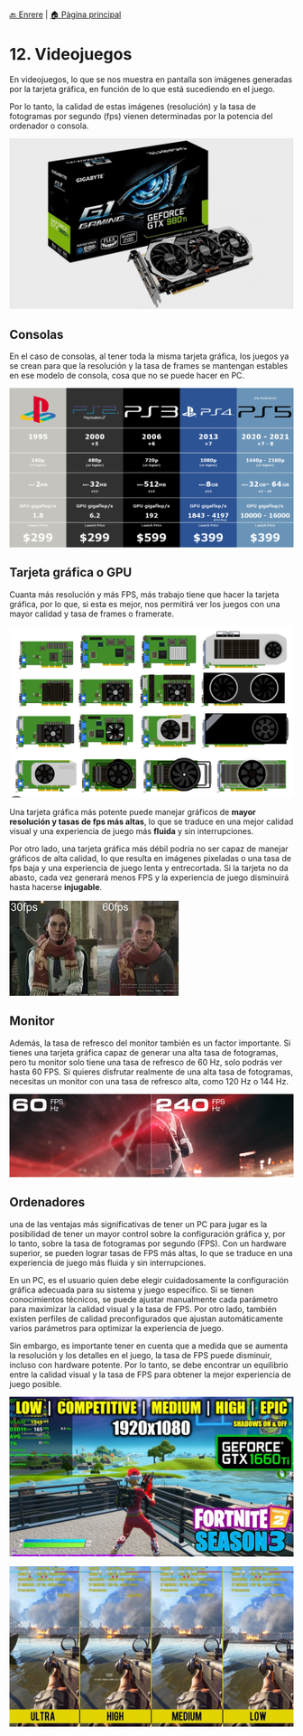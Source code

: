 [🔙 Enrere](../) | [🏠 Pàgina principal](http://danimrprofe.github.io/apuntes/)

# 12. Videojuegos

En videojuegos, lo que se nos muestra en pantalla son imágenes generadas por la tarjeta gráfica, en función de lo que está sucediendo en el juego.

Por lo tanto, la calidad de estas imágenes (resolución) y la tasa de fotogramas por segundo (fps) vienen determinadas por la potencia del ordenador o consola.

![imagen](media/image81.jpeg)

## Consolas

En el caso de consolas, al tener toda la misma tarjeta gráfica, los juegos ya se crean para que la resolución y la tasa de frames se mantengan estables en ese modelo de consola, cosa que no se puede hacer en PC.

![imagen](media/image82.png)

## Tarjeta gráfica o GPU

Cuanta más resolución y más FPS, más trabajo tiene que hacer la tarjeta gráfica, por lo que, si esta es mejor, nos permitirá ver los juegos con una mayor calidad y tasa de frames o framerate.

![](img/2023-04-15-16-37-39.png)

Una tarjeta gráfica más potente puede manejar gráficos de **mayor resolución y tasas de fps más altas**, lo que se traduce en una mejor calidad visual y una experiencia de juego más **fluida** y sin interrupciones.

Por otro lado, una tarjeta gráfica más débil podría no ser capaz de manejar gráficos de alta calidad, lo que resulta en imágenes pixeladas o una tasa de fps baja y una experiencia de juego lenta y entrecortada. Si la tarjeta no da abasto, cada vez generará menos FPS y la experiencia de juego disminuirá hasta hacerse **injugable**.

![](img/2023-04-15-16-39-28.png)

## Monitor

Además, la tasa de refresco del monitor también es un factor importante. Si tienes una tarjeta gráfica capaz de generar una alta tasa de fotogramas, pero tu monitor solo tiene una tasa de refresco de 60 Hz, solo podrás ver hasta 60 FPS. Si quieres disfrutar realmente de una alta tasa de fotogramas, necesitas un monitor con una tasa de refresco alta, como 120 Hz o 144 Hz.

![](img/2023-04-15-16-40-42.png)

## Ordenadores

una de las ventajas más significativas de tener un PC para jugar es la posibilidad de tener un mayor control sobre la configuración gráfica y, por lo tanto, sobre la tasa de fotogramas por segundo (FPS). Con un hardware superior, se pueden lograr tasas de FPS más altas, lo que se traduce en una experiencia de juego más fluida y sin interrupciones.

En un PC, es el usuario quien debe elegir cuidadosamente la configuración gráfica adecuada para su sistema y juego específico. Si se tienen conocimientos técnicos, se puede ajustar manualmente cada parámetro para maximizar la calidad visual y la tasa de FPS. Por otro lado, también existen perfiles de calidad preconfigurados que ajustan automáticamente varios parámetros para optimizar la experiencia de juego.

Sin embargo, es importante tener en cuenta que a medida que se aumenta la resolución y los detalles en el juego, la tasa de FPS puede disminuir, incluso con hardware potente. Por lo tanto, se debe encontrar un equilibrio entre la calidad visual y la tasa de FPS para obtener la mejor experiencia de juego posible.

![imagen](media/image83.png)

![imagen](media/image84.png)
